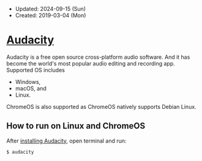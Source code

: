 * Updated: 2024-09-15 (Sun)
* Created: 2019-03-04 (Mon)

# [Audacity](https://www.audacityteam.org/)

Audacity is a free open source cross-platform audio software. And it has become the world's most popular audio editing and recording app.
Supported OS includes
- Windows,
- macOS, and
- Linux.

ChromeOS is also supported as ChromeOS natively supports Debian Linux.

## How to run on Linux and ChromeOS
After [installing Audacity](INSTALL.md), open terminal and run:
```bash
$ audacity
```
